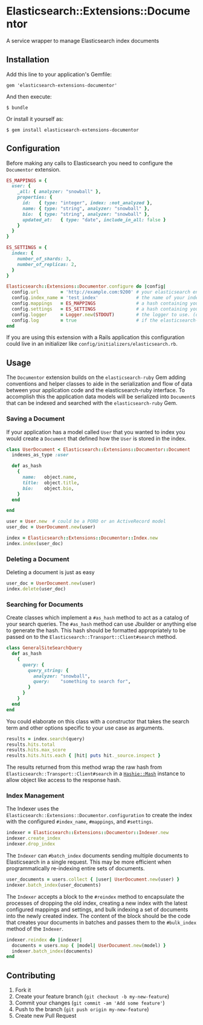 # Elasticsearch::Extensions::Documentor

A service wrapper to manage Elasticsearch index documents

## Installation

Add this line to your application's Gemfile:

    gem 'elasticsearch-extensions-documentor'

And then execute:

    $ bundle

Or install it yourself as:

    $ gem install elasticsearch-extensions-documentor

## Configuration

Before making any calls to Elasticsearch you need to configure the `Documentor`
extension.

```ruby
ES_MAPPINGS = {
  user: {
    _all: { analyzer: "snowball" },
    properties: {
      id:   { type: "integer", index: :not_analyzed },
      name: { type: "string", analyzer: "snowball" },
      bio:  { type: "string", analyzer: "snowball" },
      updated_at:   { type: "date", include_in_all: false }
    }
  }
}

ES_SETTINGS = {
  index: {
    number_of_shards: 3,
    number_of_replicas: 2,
  }
}

Elasticsearch::Extensions::Documentor.configure do |config|
  config.url        = 'http://example.com:9200' # your elasticsearch endpoint
  config.index_name = 'test_index'              # the name of your index
  config.mappings   = ES_MAPPINGS               # a hash containing your index mappings
  config.settings   = ES_SETTINGS               # a hash containing your index settings
  config.logger     = Logger.new(STDOUT)        # the logger to use. (defaults to Logger.new(STDOUT)
  config.log        = true                      # if the elasticsearch-ruby should provide logging
end
```

If you are using this extension with a Rails application this configuration
could live in an initializer like `config/initializers/elasticsearch.rb`.

## Usage

The `Documentor` extension builds on the
`elasticsearch-ruby` Gem adding conventions and helper classes to aide in the
serialization and flow of data between your application code and the
elasticsearch-ruby interface. To accomplish this the application data models
will be serialized into `Document`s that can be indexed and searched with the
`elasticsearch-ruby` Gem.

### Saving a Document
If your application has a model called `User` that you wanted to index you would
create a `Document` that defined how the `User` is stored in the index.

```ruby
class UserDocument < Elasticsearch::Extensions::Documentor::Document
  indexes_as_type :user

  def as_hash
    {
      name:   object.name,
      title:  object.title,
      bio:    object.bio,
    }
  end

end

user = User.new  # could be a PORO or an ActiveRecord model
user_doc = UserDocument.new(user)

index = Elasticsearch::Extensions::Documentor::Index.new
index.index(user_doc)
```

### Deleting a Document
Deleting a document is just as easy

```ruby
user_doc = UserDocument.new(user)
index.delete(user_doc)
```

### Searching for Documents
Create classes which implement a `#as_hash` method to act as a catalog of your
search queries. The `#as_hash` method can use Jbuilder or anything else to
generate the hash. This hash should be formatted appropriately to be passed on
to the `Elasticsearch::Transport::Client#search` method.

```ruby
class GeneralSiteSearchQuery
  def as_hash
    {
      query: {
        query_string: {
          analyzer: "snowball",
          query:    "something to search for",
        }
      }
    }
  end
end
```

You could elaborate on this class with a constructor that takes the search
term and other options specific to your use case as arguments.

```ruby
results = index.search(query)
results.hits.total
results.hits.max_score
results.hits.hits.each { |hit| puts hit._source.inspect }
```

The results returned from this method wrap the raw hash from
`Elasticsearch::Transport::Client#search` in a
[`Hashie::Mash`](https://github.com/intridea/hashie) instance to allow object
like access to the response hash.

### Index Management

The Indexer uses the `Elasticsearch::Extensions::Documentor.configuration`
to create the index with the configured `#index_name`, `#mappings`, and
`#settings`.

```ruby
indexer = Elasticsearch::Extensions::Documentor::Indexer.new
indexer.create_index
indexer.drop_index
```

The `Indexer` can `#batch_index` documents sending multiple documents to
Elasticsearch in a single request. This may be more efficient when
programmatically re-indexing entire sets of documents.

```ruby
user_documents = users.collect { |user| UserDocument.new(user) }
indexer.batch_index(user_documents)
```

The `Indexer` accepts a block to the `#reindex` method to encapsulate the
processes of dropping the old index, creating a new index with the latest
configured mappings and settings, and bulk indexing a set of documents into the
newly created index. The content of the block should be the code that creates
your documents in batches and passes them to the `#bulk_index` method of the
`Indexer`.

```ruby
indexer.reindex do |indexer|
  documents = users.map { |model| UserDocument.new(model) }
  indexer.batch_index(documents)
end
```
## Contributing

1. Fork it
2. Create your feature branch (`git checkout -b my-new-feature`)
3. Commit your changes (`git commit -am 'Add some feature'`)
4. Push to the branch (`git push origin my-new-feature`)
5. Create new Pull Request

